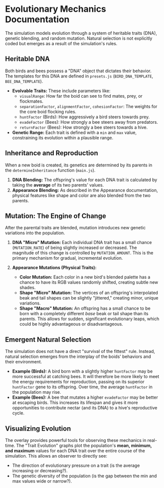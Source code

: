 # Evolutionary Mechanics Documentation

The simulation models evolution through a system of heritable traits (DNA), genetic blending, and random mutation. Natural selection is not explicitly coded but emerges as a result of the simulation's rules.

## Heritable DNA

Both birds and bees possess a "DNA" object that dictates their behavior. The templates for this DNA are defined in `presets.js` (`BIRD_DNA_TEMPLATE`, `BEE_DNA_TEMPLATE`).

-   **Evolvable Traits:** These include parameters like:
    -   `visualRange`: How far the boid can see to find mates, prey, or flockmates.
    -   `separationFactor`, `alignmentFactor`, `cohesionFactor`: The weights for the core boid flocking rules.
    -   `huntFactor` (Birds): How aggressively a bird steers towards prey.
    -   `evadeFactor` (Bees): How strongly a bee steers away from predators.
    -   `returnFactor` (Bees): How strongly a bee steers towards a hive.
-   **Genetic Range:** Each trait is defined with a `min` and `max` value, constraining its evolution within a plausible range.

## Inheritance and Reproduction

When a new boid is created, its genetics are determined by its parents in the `determineInheritance` function (`main.js`).

1.  **DNA Blending:** The offspring's value for each DNA trait is calculated by taking the **average** of its two parents' values.
2.  **Appearance Blending:** As described in the Appearance documentation, physical features like shape and color are also blended from the two parents.

## Mutation: The Engine of Change

After the parental traits are blended, mutation introduces new genetic variations into the population.

1.  **DNA "Micro" Mutation:** Each individual DNA trait has a small chance (`MUTATION_RATE`) of being slightly increased or decreased. The magnitude of this change is controlled by `MUTATION_AMOUNT`. This is the primary mechanism for gradual, incremental evolution.

2.  **Appearance Mutations (Physical Traits):**
    -   **Color Mutation:** Each color in a new bird's blended palette has a chance to have its RGB values randomly shifted, creating subtle new shades.
    -   **Shape "Micro" Mutation:** The vertices of an offspring's interpolated beak and tail shapes can be slightly "jittered," creating minor, unique variations.
    -   **Shape "Macro" Mutation:** An offspring has a small chance to be born with a completely different *base* beak or tail shape than its parents. This allows for sudden, significant evolutionary leaps, which could be highly advantageous or disadvantageous.

## Emergent Natural Selection

The simulation does not have a direct "survival of the fittest" rule. Instead, natural selection emerges from the interplay of the boids' behaviors and their environment.

-   **Example (Birds):** A bird born with a slightly higher `huntFactor` may be more successful at catching bees. It will therefore be more likely to meet the energy requirements for reproduction, passing on its superior `huntFactor` gene to its offspring. Over time, the average `huntFactor` in the population may rise.
-   **Example (Bees):** A bee that mutates a higher `evadeFactor` may be better at escaping birds. This increases its lifespan and gives it more opportunities to contribute nectar (and its DNA) to a hive's reproductive cycle.

## Visualizing Evolution

The overlay provides powerful tools for observing these mechanics in real-time. The "Trait Evolution" graphs plot the population's **mean, minimum, and maximum** values for each DNA trait over the entire course of the simulation. This allows an observer to directly see:
-   The direction of evolutionary pressure on a trait (is the average increasing or decreasing?).
-   The genetic diversity of the population (is the gap between the min and max values wide or narrow?).